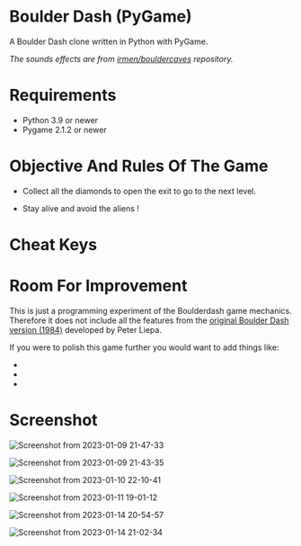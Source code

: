 # Boulder Dash (PyGame)

A Boulder Dash clone written in Python with PyGame.

*The sounds effects are from [irmen/bouldercaves](https://github.com/irmen/bouldercaves) repository.*

# Requirements

- Python 3.9 or newer
- Pygame 2.1.2 or newer

# Objective And Rules Of The Game

- Collect all the diamonds to open the exit to go to the next level.

- Stay alive and avoid the aliens !

# Cheat Keys

# Room For Improvement
This is just a programming experiment of the Boulderdash game mechanics. Therefore it does not include all the features from the [original Boulder Dash version (1984)](https://en.wikipedia.org/wiki/Boulder_Dash) developed by Peter Liepa.

If you were to polish this game further you would want to add things like:

-
-
-

# Screenshot

![Screenshot from 2023-01-09 21-47-33](https://user-images.githubusercontent.com/108932082/211405200-558ed942-9f72-4ea1-810a-99ae9924348d.png)

![Screenshot from 2023-01-09 21-43-35](https://user-images.githubusercontent.com/108932082/211404667-b68e16d9-cb28-4dae-babb-920f472558e7.png)

![Screenshot from 2023-01-10 22-10-41](https://user-images.githubusercontent.com/108932082/211663484-bd84cbab-cdc0-42f9-aa5d-918810ec74d1.png)

![Screenshot from 2023-01-11 19-01-12](https://user-images.githubusercontent.com/108932082/211883127-80eda93e-3cb7-4cd0-9ae5-190a06d0957f.png)

![Screenshot from 2023-01-14 20-54-57](https://user-images.githubusercontent.com/108932082/212494066-9ae206e3-f8d3-4b78-84ab-3c910f8f46df.png)

![Screenshot from 2023-01-14 21-02-34](https://user-images.githubusercontent.com/108932082/212494117-886fc54c-def9-44ac-a325-e5853ecc0de1.png)

